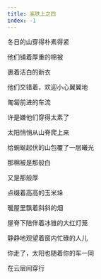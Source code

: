 ```yaml
---
title: 高铁上之四
index: -1
---
```


冬日的山穿得朴素得紧

他们铺着厚重的棉被

裹着洁白的新衣

他们交错着，欢迎小心翼翼地

匍匐前进的车流

许是嫌他们穿得太素了

太阳悄悄从山脊爬上来

给蜿蜒起伏的山包覆了一层曦光

那棉被是那般白

又是那般厚

点缀着高高的玉米垛

暖屋里飘着斜斜的烟

屋脊下陪伴着冰锥的大红灯笼

静静地观望着窗内忙碌的人儿

你走了，太阳也随着你的车一同

在云层间穿行